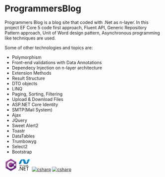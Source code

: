 # ProgrammersBlog

Programmers Blog is a blog site that coded with .Net as n-layer. In this project EF Core 5 code first approach, Fluent API, Generic Repository Pattern approach, Unit of Word design pattern, Asynchronous programming like techniques are used.

Some of other technologies and topics are:

<ul>
<li>Polymorphism</li>
<li>Front-end validations with Data Annotations</li>
<li>Dependecy Injection on n-layer architecture</li>
<li>Extension Methods</li>
<li>Result Structure</li>
<li>DTO objects</li>
<li>LINQ</li>
<li>Paging, Sorting, Filtering</li>
<li>Upload & Download Files</li>
<li>ASP.NET Core Identity</li>
<li>SMTP(Mail System)</li>
<li>Ajax</li>
<li>JQuery</li>
<li>Sweet Alert2</li>
<li>Toastr</li>
<li>DataTables</li>
<li>Trumbowyg</li>
<li>Select2</li>
<li>Bootstrap</li>
</ul>

<a href="https://www.w3schools.com/cs/index.php" rel="nofollow"> <img src="https://raw.githubusercontent.com/devicons/devicon/master/icons/csharp/csharp-original.svg" alt="csharp" width="40" height="40" style="max-width: 100%;"></a>
<a href="https://dotnet.microsoft.com/en-us/" rel="nofollow"> <img src="https://raw.githubusercontent.com/devicons/devicon/master/icons/dot-net/dot-net-original-wordmark.svg" alt="csharp" width="40" height="40" style="max-width: 100%;"></a>
<a href="https://www.javascript.com/" rel="nofollow"> <img src="https://user-images.githubusercontent.com/25181517/117447155-6a868a00-af3d-11eb-9cfe-245df15c9f3f.png" alt="csharp" width="40" height="40" style="max-width: 100%;"></a>
<a href="https://openlayers.org/" rel="nofollow"> <img src="https://user-images.githubusercontent.com/72551126/211200225-2c0ef133-4f93-4479-9840-25479dd4e5cc.png" alt="csharp" width="40" height="40" style="max-width: 100%;"></a>
